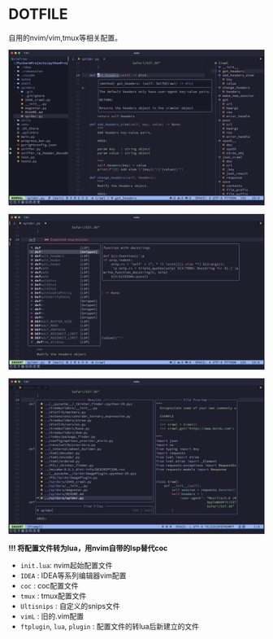 # DOTFILE

自用的nvim/vim,tmux等相关配置。

![total](./img/total.png)

![lsp](./img/lsp.png)

![fzf](./img/fzf.png "telescope")

**!!! 将配置文件转为lua，用nvim自带的lsp替代coc**

- `init.lua`: nvim起始配置文件
- `IDEA` : IDEA等系列编辑器vim配置
- `coc` : coc配置文件
- `tmux` : tmux配置文件
- `Ultisnips` : 自定义的snips文件
- `vimL` : 旧的.vim配置
- `ftplugin`, `lua`, `plugin` : 配置文件的转lua后新建立的文件


